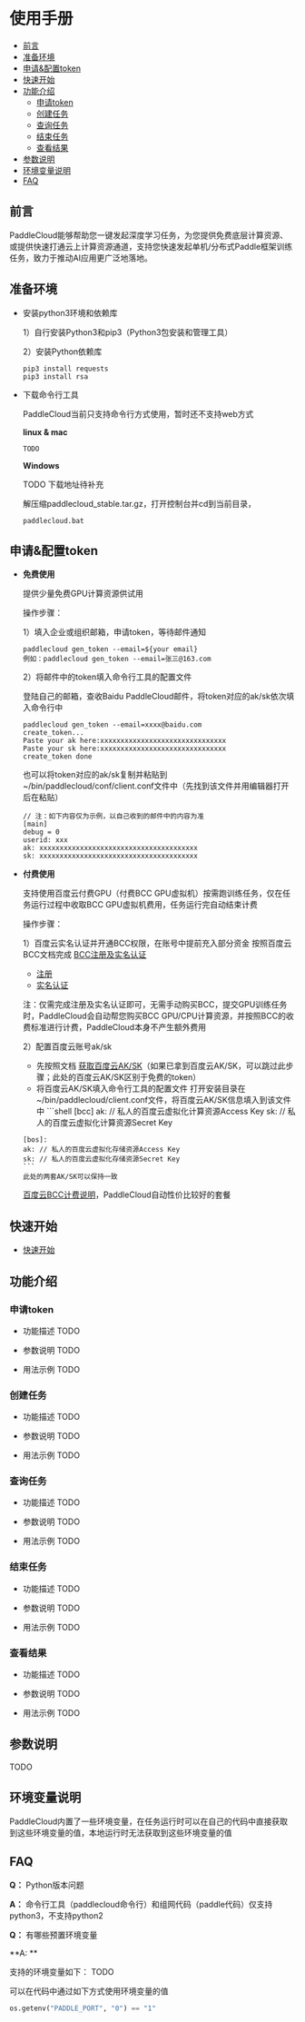 
# 使用手册

* [前言](#前言)
* [准备环境](#准备环境)
* [申请&配置token](#申请&配置token)
* [快速开始](#快速开始)
* [功能介绍](#功能介绍)
   * [申请token](#申请token)
   * [创建任务](#创建任务)
   * [查询任务](#查询任务)
   * [结束任务](#结束任务)
   * [查看结果](#查看结果)
* [参数说明](#参数说明)
* [环境变量说明](#环境变量说明)
* [FAQ](#FAQ)


## 前言
PaddleCloud能够帮助您一键发起深度学习任务，为您提供免费底层计算资源、或提供快速打通云上计算资源通道，支持您快速发起单机/分布式Paddle框架训练任务，致力于推动AI应用更广泛地落地。



## 准备环境
- 安装python3环境和依赖库


  1）自行安装Python3和pip3（Python3包安装和管理工具）
   

  2）安装Python依赖库
  ```shell
  pip3 install requests
  pip3 install rsa
  ```

- 下载命令行工具


  PaddleCloud当前只支持命令行方式使用，暂时还不支持web方式

  **linux & mac**
  ```shell
  TODO
  ```

  **Windows**

  TODO 下载地址待补充


  解压缩paddlecloud_stable.tar.gz，打开控制台并cd到当前目录，
  ```shell
  paddlecloud.bat
  ```


## 申请&配置token

- **免费使用**


   提供少量免费GPU计算资源供试用 


   操作步骤：
 
 
   1）填入企业或组织邮箱，申请token，等待邮件通知
   ```shell
   paddlecloud gen_token --email=${your email}
   例如：paddlecloud gen_token --email=张三@163.com
   ```
 
   2）将邮件中的token填入命令行工具的配置文件
   
   
     登陆自己的邮箱，查收Baidu PaddleCloud邮件，将token对应的ak/sk依次填入命令行中
     ```
     paddlecloud gen_token --email=xxxx@baidu.com
     create_token...
     Paste your ak here:xxxxxxxxxxxxxxxxxxxxxxxxxxxxxxx
     Paste your sk here:xxxxxxxxxxxxxxxxxxxxxxxxxxxxxxx
     create_token done
     ```
     
     也可以将token对应的ak/sk复制并粘贴到~/bin/paddlecloud/conf/client.conf文件中（先找到该文件并用编辑器打开后在粘贴）
     ```shell
     // 注：如下内容仅为示例，以自己收到的邮件中的内容为准
     [main]
     debug = 0
     userid: xxx
     ak: xxxxxxxxxxxxxxxxxxxxxxxxxxxxxxxxxxxxxxx
     sk: xxxxxxxxxxxxxxxxxxxxxxxxxxxxxxxxxxxxxxx
     ```

- **付费使用**


  支持使用百度云付费GPU（付费BCC GPU虚拟机）按需跑训练任务，仅在任务运行过程中收取BCC GPU虚拟机费用，任务运行完自动结束计费 


  操作步骤：


  1）百度云实名认证并开通BCC权限，在账号中提前充入部分资金
    按照百度云BCC文档完成 [BCC注册及实名认证](https://cloud.baidu.com/doc/BCC/s/3k4torn21#%E6%B3%A8%E5%86%8C%E5%8F%8A%E5%AE%9E%E5%90%8D%E8%AE%A4%E8%AF%81)
    - [注册](https://cloud.baidu.com/doc/UserGuide/s/ejwvy3fo2#%E6%B3%A8%E5%86%8C%E7%99%BE%E5%BA%A6%E8%B4%A6%E5%8F%B7)
    - [实名认证](https://cloud.baidu.com/doc/UserGuide/s/8jwvy3c96)
     
     注：仅需完成注册及实名认证即可，无需手动购买BCC，提交GPU训练任务时，PaddleCloud会自动帮您购买BCC GPU/CPU计算资源，并按照BCC的收费标准进行计费，PaddleCloud本身不产生额外费用


  2）配置百度云账号ak/sk
     - 先按照文档 [获取百度云AK/SK](https://cloud.baidu.com/doc/Reference/s/9jwvz2egb)（如果已拿到百度云AK/SK，可以跳过此步骤；此处的百度云AK/SK区别于免费的token）
     - 将百度云AK/SK填入命令行工具的配置文件
      打开安装目录在~/bin/paddlecloud/client.conf文件，将百度云AK/SK信息填入到该文件中
      ```shell
      [bcc]
      ak: // 私人的百度云虚拟化计算资源Access Key
      sk: // 私人的百度云虚拟化计算资源Secret Key
 
      [bos]:
      ak: // 私人的百度云虚拟化存储资源Access Key
      sk: // 私人的百度云虚拟化存储资源Secret Key
      ```
      此处的两套AK/SK可以保持一致


  [百度云BCC计费说明](https://cloud.baidu.com/doc/BCC/s/Ajy6x35ik)，PaddleCloud自动性价比较好的套餐


## 快速开始
- [快速开始](./tutorial_cn.md)

## 功能介绍


### 申请token
- 功能描述
TODO 

- 参数说明
TODO

- 用法示例
TODO

### 创建任务
- 功能描述
TODO 

- 参数说明
TODO

- 用法示例
TODO

### 查询任务
- 功能描述
TODO 

- 参数说明
TODO

- 用法示例
TODO

### 结束任务
- 功能描述
TODO 

- 参数说明
TODO

- 用法示例
TODO

### 查看结果
- 功能描述
TODO 

- 参数说明
TODO

- 用法示例
TODO

## 参数说明
TODO

## 环境变量说明
PaddleCloud内置了一些环境变量，在任务运行时可以在自己的代码中直接获取到这些环境变量的值，本地运行时无法获取到这些环境变量的值

## FAQ


**Q：** Python版本问题


**A：** 命令行工具（paddlecloud命令行）和组网代码（paddle代码）仅支持python3，不支持python2


**Q：** 有哪些预置环境变量


**A: **


支持的环境变量如下：
TODO


可以在代码中通过如下方式使用环境变量的值
```python
os.getenv("PADDLE_PORT", "0") == "1"
```
